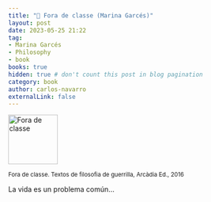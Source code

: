 ```yaml
---
title: "🏴󠁥󠁳󠁣󠁴󠁿 Fora de classe (Marina Garcés)"
layout: post
date: 2023-05-25 21:22
tag:
- Marina Garcés
- Philosophy
- book
books: true
hidden: true # don't count this post in blog pagination
category: book
author: carlos-navarro
externalLink: false
---
```


<a 
    href="https://www.arcadia-editorial.com/llibres/fora-de-classe-textos-de-filosofia-de-guerrilla/">
    <img width="100"
        src="https://www.arcadia-editorial.com/wp-content/uploads/2018/06/978-84-944680-7-0-634x1024.jpg" 
        alt="Fora de classe" />
</a>

<sub>Fora de classe. Textos de filosofia de guerrilla, Arcàdia Ed., 2016</sub>

La vida es un problema común...
